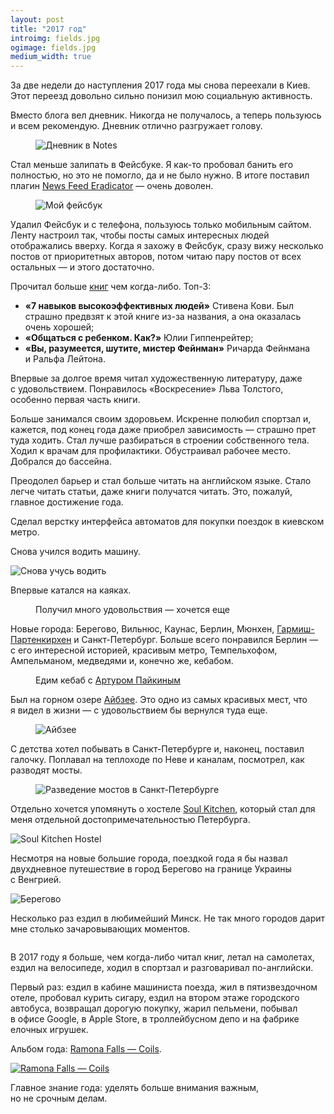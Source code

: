 ```yaml
---
layout: post
title: "2017 год"
introimg: fields.jpg
ogimage: fields.jpg
medium_width: true
---
```


<p class="lead">За две недели до наступления 2017 года мы снова переехали в Киев. Этот переезд довольно сильно понизил мою социальную активность.</p>

<!-- more -->

Вместо блога вел дневник. Никогда не получалось, а теперь пользуюсь и всем рекомендую. Дневник отлично разгружает голову.

<figure class="figure figure--screenshot">
  <img src="/i/blog/2017-summary/diary.png" alt="Дневник в Notes">
</figure>

Стал меньше залипать в Фейсбуке. Я как-то пробовал банить его полностью, но это не помогло, да и не было нужно. В итоге поставил плагин [News Feed Eradicator](https://chrome.google.com/webstore/detail/news-feed-eradicator-for/fjcldmjmjhkklehbacihaiopjklihlgg) — очень доволен.

<figure class="figure figure--screenshot">
  <img src="/i/blog/2017-summary/facebook.png" alt="Мой фейсбук">
</figure>

Удалил Фейсбук и с телефона, пользуюсь только мобильным сайтом. Ленту настроил так, чтобы посты самых интересных людей отображались вверху. Когда я захожу в Фейсбук, сразу вижу несколько постов от приоритетных авторов, потом читаю пару постов от всех остальных — и этого достаточно.

Прочитал больше [книг](/lists/books/) чем когда-либо. Топ-3:

- **«7 навыков высокоэффективных людей»** Стивена Кови. Был страшно предвзят к этой книге из-за названия, а она оказалась очень хорошей;
- **«Общаться с ребенком. Как?»** Юлии Гиппенрейтер;
- **«Вы, разумеется, шутите, мистер Фейнман»** Ричарда Фейнмана и Ральфа Лейтона.

Впервые за долгое время читал художественную литературу, даже с удовольствием. Понравилось «Воскресение» Льва Толстого, особенно первая часть книги.

Больше занимался своим здоровьем. Искренне полюбил спортзал и, кажется, под конец года даже приобрел зависимость — страшно прет туда ходить. Стал лучше разбираться в строении собственного тела. Ходил к врачам для профилактики. Обустраивал рабочее место. Добрался до бассейна.

Преодолел барьер и стал больше читать на английском языке. Стало легче читать статьи, даже книги получатся читать. Это, пожалуй, главное достижение года.<!--  С удовольствием читал [Wait But Why](https://waitbutwhy.com). -->

Сделал верстку интерфейса автоматов для покупки поездок в киевском метро.

<!-- ![Киев](/i/blog/2017-summary/train.jpg) -->

Снова учился водить машину.

![Снова учусь водить](/i/blog/2017-summary/vw.jpg)

Впервые катался на каяках.

<figure>
  <img src="/i/blog/2017-summary/kayak.jpg" alt="">
  <figcaption>Получил много удовольствия — хочется еще</figcaption>
</figure>

Новые города: Берегово, Вильнюс, Каунас, Берлин, Мюнхен, [Гармиш-Партенкирхен](https://ru.wikipedia.org/wiki/%D0%93%D0%B0%D1%80%D0%BC%D0%B8%D1%88-%D0%9F%D0%B0%D1%80%D1%82%D0%B5%D0%BD%D0%BA%D0%B8%D1%80%D1%85%D0%B5%D0%BD) и Санкт-Петербург. Больше всего понравился Берлин — с его интересной историей, красивым метро, Темпельхофом, Ампельманом, медведями и, конечно же, кебабом.

<figure>
  <img src="/i/blog/2017-summary/berlin-arturi.jpg" alt="">
  <figcaption>Едим кебаб с <a href="http://arturpaikin.com">Артуром Пайкиным</a></figcaption>
</figure>

Был на горном озере [Айбзее](https://en.wikipedia.org/wiki/Eibsee). Это одно из самых красивых мест, что я видел в жизни — с удовольствием бы вернулся туда еще.

<figure class="figure--wide">
  <img src="/i/blog/2017-summary/eibsee.jpg" alt="Айбзее">
</figure>

С детства хотел побывать в Санкт-Петербурге и, наконец, поставил галочку. Поплавал на теплоходе по Неве и каналам, посмотрел, как разводят мосты.

<figure>
  <img src="/i/blog/2017-summary/bridge.jpg" alt="Разведение мостов в Санкт-Петербурге">
</figure>

Отдельно хочется упомянуть о хостеле [Soul Kitchen](http://www.soulkitchenhostel.com/ru/), который стал для меня отдельной достопримечательностью Петербурга.

![Soul Kitchen Hostel](/i/blog/2017-summary/soulkitchen.jpg)

Несмотря на новые большие города, поездкой года я бы назвал двухдневное путешествие в город Берегово на границе Украины с Венгрией.

![Берегово](/i/blog/2017-summary/beregovo-2.jpg)

Несколько раз ездил в любимейший Минск. Не так много городов дарит мне столько зачаровывающих моментов.

<figure class="figure figure--wide">
  <img src="/i/blog/2017-summary/minsk-whoa.jpg" alt="">
</figure>

В 2017 году я больше, чем когда-либо читал книг, летал на самолетах, ездил на велосипеде, ходил в спортзал и разговаривал по-английски.

Первый раз: ездил в кабине машиниста поезда, жил в пятизвездочном отеле, пробовал курить сигару, ездил на втором этаже городского автобуса, возвращал дорогую покупку, жарил пельмени, побывал в офисе Google, в Apple Store, в троллейбусном депо и на фабрике елочных игрушек.

<!-- Мы наконец-то никуда не переезжали (для сравнения — в 2016 было _три_ переезда).-->

Альбом года: [Ramona Falls — Coils](https://ramonafalls.bandcamp.com/album/coils).

[![Ramona Falls — Coils](/i/blog/2017-summary/coils-2.jpg)](https://ramonafalls.bandcamp.com/album/coils)

Главное знание года: уделять больше внимания важным, но не срочным делам.

<!-- Достижение года: начал читать книги на английском. -->
